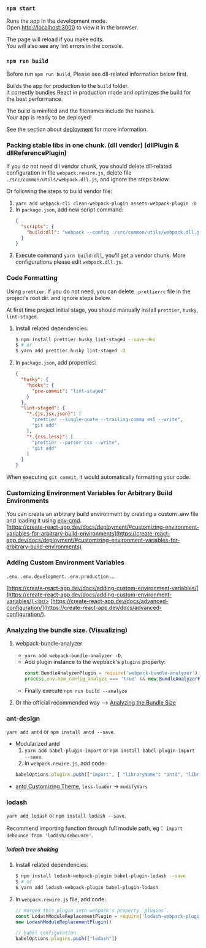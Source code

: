 ### `npm start`

Runs the app in the development mode.<br />
Open [http://localhost:3000](http://localhost:3000) to view it in the browser.

The page will reload if you make edits.<br />
You will also see any lint errors in the console.

### `npm run build`

Before run `npm run build`, Please see dll-related information below first.<br>

Builds the app for production to the `build` folder.<br />
It correctly bundles React in production mode and optimizes the build for the best performance.<br />

The build is minified and the filenames include the hashes.<br />
Your app is ready to be deployed!

See the section about [deployment](https://create-react-app.dev/docs/deployment/) for more information.

### Packing stable libs in one chunk. (dll vendor) (dllPlugin & dllReferencePlugin)
If you do not need dll vendor chunk, you should delete dll-related configuration in file `webpack.rewire.js`,
delete file `./src/common/utils/webpack.dll.js`, and ignore the steps below.

Or following the steps to build vendor file:
1. `yarn add webpack-cli clean-webpack-plugin assets-webpack-plugin -D`
2. In `package.json`, add new script command:
   ```json
   {
     "scripts": {
       "build:dll": "webpack --config ./src/common/utils/webpack.dll.js"
     }
   }
   ```
3. Execute command `yarn build:dll`, you'll get a vendor chunk. More configurations please edit `webpack.dll.js`.

### Code Formatting
Using `prettier`. If you do not need, you can delete `.prettierrc` file in the project's root dir.
and ignore steps below.

At first time project initial stage, you should manually install `prettier`, `husky`, `lint-staged`. 
1. Install related dependencies. 
   ```sh
   $ npm install prettier husky lint-staged --save-dev
   $ # or
   $ yarn add prettier husky lint-staged -D
   ```
2. In `package.json`, add properties:
   ```json
   {
     "husky": {
       "hooks": {
         "pre-commit": "lint-staged"
       }
     },
     "lint-staged": {
       "*.{js,jsx,json}": [
         "prettier --single-quote --trailing-comma es5 --write",
         "git add"
       ],
       "*.{css,less}": [
         "prettier --parser css --write",
         "git add"
       ]
     }
   }
   ``` 
When executing `git commit`, it would automatically formatting your code.

### Customizing Environment Variables for Arbitrary Build Environments
You can create an arbitrary build environment by creating a custom .env file and loading it using [env-cmd](https://www.npmjs.com/package/env-cmd).<br/>
[https://create-react-app.dev/docs/deployment/#customizing-environment-variables-for-arbitrary-build-environments](https://create-react-app.dev/docs/deployment/#customizing-environment-variables-for-arbitrary-build-environments)
   
### Adding Custom Environment Variables
`.env`. `.env.development`. `.env.production` ... 

[https://create-react-app.dev/docs/adding-custom-environment-variables/](https://create-react-app.dev/docs/adding-custom-environment-variables/).<br/>
[https://create-react-app.dev/docs/advanced-configuration/](https://create-react-app.dev/docs/advanced-configuration/).

### Analyzing the bundle size. (Visualizing)
1. webpack-bundle-analyzer
   - `yarn add webpack-bundle-analyzer -D`.
   - Add plugin instance to the wepback's `plugins` property:
		```javascript
		const BundleAnalyzerPlugin = require('webpack-bundle-analyzer').BundleAnalyzerPlugin
		process.env.npm_config_analyze === 'true' && new BundleAnalyzerPlugin()
		```
   - Finally execute `npm run build --analyze`


2. Or the official recommended way --> [Analyzing the Bundle Size](https://create-react-app.dev/docs/analyzing-the-bundle-size/)

### ant-design
`yarn add antd` or `npm install antd --save`.
- Modularized antd
  1. `yarn add babel-plugin-import` or `npm install babel-plugin-import --save`.
  2. In `webpack.rewire.js`, add code:
  ```javascript
  babelOptions.plugins.push(["import", { "libraryName": "antd", "libraryDirectory": "es", "style": true }])
  ```
- [antd Customizing Theme](https://ant.design/docs/react/customize-theme-cn), `less-loader` -> `modifyVars`
    
### lodash
`yarn add lodash` or `npm install lodash --save`.

Recommend importing function through full module path, eg： `import debounce from 'lodash/debounce'`.

##### lodash tree shaking
1. Install related dependencies. 
   ```sh
   $ npm install lodash-webpack-plugin babel-plugin-lodash --save
   $ # or
   $ yarn add lodash-webpack-plugin babel-plugin-lodash
   ```
2. In `webpack.rewire.js` file, add code:
   ```javascript
   // merged this plugin into webpack's property `plugins`.
   const LodashModuleReplacementPlugin = require('lodash-webpack-plugin')
   new LodashModuleReplacementPlugin()

   // babel configuration.
   babelOptions.plugins.push(["lodash"])
   ```
